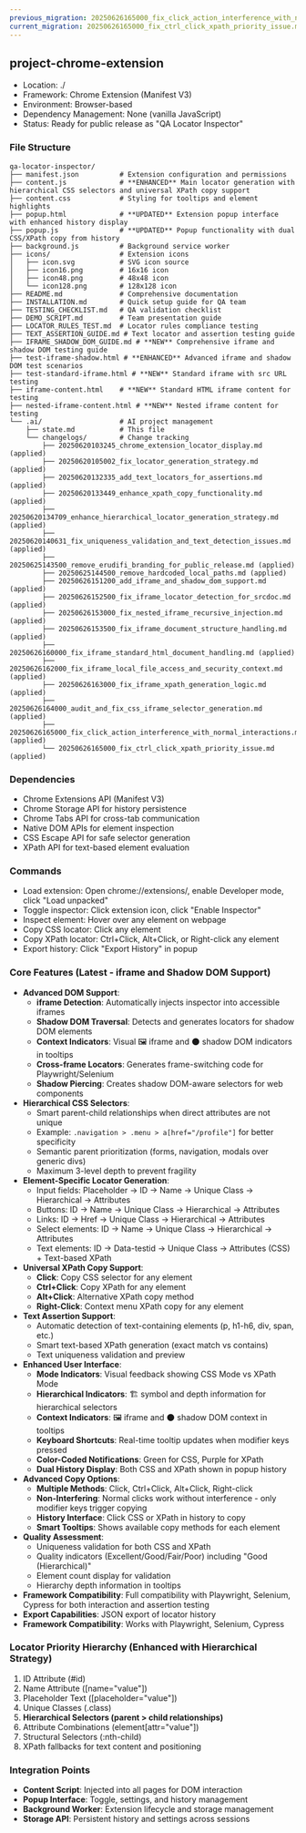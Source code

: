 ```yaml
---
previous_migration: 20250626165000_fix_click_action_interference_with_normal_interactions.md
current_migration: 20250626165000_fix_ctrl_click_xpath_priority_issue.md
---
```


## project-chrome-extension
- Location: ./
- Framework: Chrome Extension (Manifest V3)
- Environment: Browser-based
- Dependency Management: None (vanilla JavaScript)
- Status: Ready for public release as "QA Locator Inspector"

### File Structure
```
qa-locator-inspector/
├── manifest.json          # Extension configuration and permissions
├── content.js             # **ENHANCED** Main locator generation with hierarchical CSS selectors and universal XPath copy support
├── content.css            # Styling for tooltips and element highlights
├── popup.html             # **UPDATED** Extension popup interface with enhanced history display
├── popup.js               # **UPDATED** Popup functionality with dual CSS/XPath copy from history
├── background.js          # Background service worker
├── icons/                 # Extension icons
│   ├── icon.svg           # SVG icon source
│   ├── icon16.png         # 16x16 icon
│   ├── icon48.png         # 48x48 icon
│   └── icon128.png        # 128x128 icon
├── README.md              # Comprehensive documentation
├── INSTALLATION.md        # Quick setup guide for QA team
├── TESTING_CHECKLIST.md   # QA validation checklist
├── DEMO_SCRIPT.md         # Team presentation guide
├── LOCATOR_RULES_TEST.md  # Locator rules compliance testing
├── TEXT_ASSERTION_GUIDE.md # Text locator and assertion testing guide
├── IFRAME_SHADOW_DOM_GUIDE.md # **NEW** Comprehensive iframe and shadow DOM testing guide
├── test-iframe-shadow.html # **ENHANCED** Advanced iframe and shadow DOM test scenarios
├── test-standard-iframe.html # **NEW** Standard iframe with src URL testing
├── iframe-content.html    # **NEW** Standard HTML iframe content for testing
├── nested-iframe-content.html # **NEW** Nested iframe content for testing
└── .ai/                   # AI project management
    ├── state.md           # This file
    └── changelogs/        # Change tracking
        ├── 20250620103245_chrome_extension_locator_display.md (applied)
        ├── 20250620105002_fix_locator_generation_strategy.md (applied)
        ├── 20250620132335_add_text_locators_for_assertions.md (applied)
        ├── 20250620133449_enhance_xpath_copy_functionality.md (applied)
        ├── 20250620134709_enhance_hierarchical_locator_generation_strategy.md (applied)
        ├── 20250620140631_fix_uniqueness_validation_and_text_detection_issues.md (applied)
        ├── 20250625143500_remove_erudifi_branding_for_public_release.md (applied)
        ├── 20250625144500_remove_hardcoded_local_paths.md (applied)
        ├── 20250626151200_add_iframe_and_shadow_dom_support.md (applied)
        ├── 20250626152500_fix_iframe_locator_detection_for_srcdoc.md (applied)
        ├── 20250626153000_fix_nested_iframe_recursive_injection.md (applied)
        ├── 20250626153500_fix_iframe_document_structure_handling.md (applied)
        ├── 20250626160000_fix_iframe_standard_html_document_handling.md (applied)
        ├── 20250626162000_fix_iframe_local_file_access_and_security_context.md (applied)
        ├── 20250626163000_fix_iframe_xpath_generation_logic.md (applied)
        ├── 20250626164000_audit_and_fix_css_iframe_selector_generation.md (applied)
        ├── 20250626165000_fix_click_action_interference_with_normal_interactions.md (applied)
        └── 20250626165000_fix_ctrl_click_xpath_priority_issue.md (applied)
```

### Dependencies
- Chrome Extensions API (Manifest V3)
- Chrome Storage API for history persistence
- Chrome Tabs API for cross-tab communication
- Native DOM APIs for element inspection
- CSS Escape API for safe selector generation
- XPath API for text-based element evaluation

### Commands
- Load extension: Open chrome://extensions/, enable Developer mode, click "Load unpacked"
- Toggle inspector: Click extension icon, click "Enable Inspector"
- Inspect element: Hover over any element on webpage
- Copy CSS locator: Click any element
- Copy XPath locator: Ctrl+Click, Alt+Click, or Right-click any element
- Export history: Click "Export History" in popup

### Core Features (Latest - iframe and Shadow DOM Support)
- **Advanced DOM Support**:
  - **iframe Detection**: Automatically injects inspector into accessible iframes
  - **Shadow DOM Traversal**: Detects and generates locators for shadow DOM elements
  - **Context Indicators**: Visual 🖼️ iframe and 🌑 shadow DOM indicators in tooltips
  - **Cross-frame Locators**: Generates frame-switching code for Playwright/Selenium
  - **Shadow Piercing**: Creates shadow DOM-aware selectors for web components
- **Hierarchical CSS Selectors**: 
  - Smart parent-child relationships when direct attributes are not unique
  - Example: `.navigation > .menu > a[href="/profile"]` for better specificity
  - Semantic parent prioritization (forms, navigation, modals over generic divs)
  - Maximum 3-level depth to prevent fragility
- **Element-Specific Locator Generation**: 
  - Input fields: Placeholder → ID → Name → Unique Class → Hierarchical → Attributes
  - Buttons: ID → Name → Unique Class → Hierarchical → Attributes
  - Links: ID → Href → Unique Class → Hierarchical → Attributes
  - Select elements: ID → Name → Unique Class → Hierarchical → Attributes
  - Text elements: ID → Data-testid → Unique Class → Attributes (CSS) + Text-based XPath
- **Universal XPath Copy Support**: 
  - **Click**: Copy CSS selector for any element
  - **Ctrl+Click**: Copy XPath for any element
  - **Alt+Click**: Alternative XPath copy method
  - **Right-Click**: Context menu XPath copy for any element
- **Text Assertion Support**: 
  - Automatic detection of text-containing elements (p, h1-h6, div, span, etc.)
  - Smart text-based XPath generation (exact match vs contains)
  - Text uniqueness validation and preview
- **Enhanced User Interface**:
  - **Mode Indicators**: Visual feedback showing CSS Mode vs XPath Mode
  - **Hierarchical Indicators**: 🏗️ symbol and depth information for hierarchical selectors
  - **Context Indicators**: 🖼️ iframe and 🌑 shadow DOM context in tooltips
  - **Keyboard Shortcuts**: Real-time tooltip updates when modifier keys pressed
  - **Color-Coded Notifications**: Green for CSS, Purple for XPath
  - **Dual History Display**: Both CSS and XPath shown in popup history
- **Advanced Copy Options**:
  - **Multiple Methods**: Click, Ctrl+Click, Alt+Click, Right-click
  - **Non-Interfering**: Normal clicks work without interference - only modifier keys trigger copying
  - **History Interface**: Click CSS or XPath in history to copy
  - **Smart Tooltips**: Shows available copy methods for each element
- **Quality Assessment**: 
  - Uniqueness validation for both CSS and XPath
  - Quality indicators (Excellent/Good/Fair/Poor) including "Good (Hierarchical)"
  - Element count display for validation
  - Hierarchy depth information in tooltips
- **Framework Compatibility**: Full compatibility with Playwright, Selenium, Cypress for both interaction and assertion testing
- **Export Capabilities**: JSON export of locator history
- **Framework Compatibility**: Works with Playwright, Selenium, Cypress

### Locator Priority Hierarchy (Enhanced with Hierarchical Strategy)
1. ID Attribute (#id)
2. Name Attribute ([name="value"])
3. Placeholder Text ([placeholder="value"])
4. Unique Classes (.class)
5. **Hierarchical Selectors (parent > child relationships)**
6. Attribute Combinations (element[attr="value"])
7. Structural Selectors (:nth-child)
8. XPath fallbacks for text content and positioning

### Integration Points
- **Content Script**: Injected into all pages for DOM interaction
- **Popup Interface**: Toggle, settings, and history management
- **Background Worker**: Extension lifecycle and storage management
- **Storage API**: Persistent history and settings across sessions
